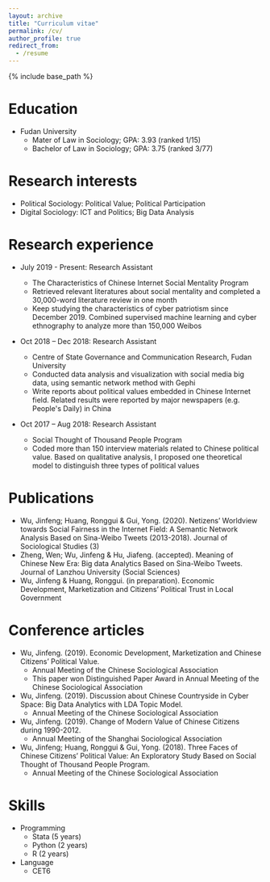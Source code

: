 ```yaml
---
layout: archive
title: "Curriculum vitae"
permalink: /cv/
author_profile: true
redirect_from:
  - /resume
---
```


{% include base_path %}

Education
======
* Fudan University 
  * Mater of Law in Sociology; GPA: 3.93 (ranked 1/15)
  * Bachelor of Law in Sociology; GPA: 3.75 (ranked 3/77)

Research interests
======
* Political Sociology: Political Value; Political Participation
* Digital Sociology: ICT and Politics; Big Data Analysis


Research experience
======
* July 2019 - Present: Research Assistant
  * The Characteristics of Chinese Internet Social Mentality Program
  * Retrieved relevant literatures about social mentality and completed a 30,000-word literature review in one month
  * Keep studying the characteristics of cyber patriotism since December 2019. Combined supervised machine learning and cyber ethnography to analyze more than 150,000 Weibos

* Oct 2018 – Dec 2018: Research Assistant
  * Centre of State Governance and Communication Research, Fudan University
  * Conducted data analysis and visualization with social media big data, using semantic network method with Gephi
  * Write reports about political values embedded in Chinese Internet field. Related results were reported by major newspapers (e.g. People's Daily) in China

* Oct 2017 – Aug 2018: Research Assistant
  * Social Thought of Thousand People Program
  * Coded more than 150 interview materials related to Chinese political value. Based on qualitative analysis, I proposed one theoretical model to distinguish three types of political values


Publications
======
* Wu, Jinfeng; Huang, Ronggui & Gui, Yong. (2020). Netizens’ Worldview towards Social Fairness in the Internet Field:  A Semantic Network Analysis Based on Sina-Weibo Tweets (2013-2018). Journal of Sociological Studies (3)
* Zheng, Wen; Wu, Jinfeng & Hu, Jiafeng. (accepted). Meaning of Chinese New Era: Big data Analytics Based on Sina-Weibo Tweets. Journal of Lanzhou University (Social Sciences)
* Wu, Jinfeng & Huang, Ronggui. (in preparation). Economic Development, Marketization and Citizens’ Political Trust in Local Government

Conference articles
======
* Wu, Jinfeng. (2019). Economic Development, Marketization and Chinese Citizens’ Political Value. 
  * Annual Meeting of the Chinese Sociological Association
  * This paper won Distinguished Paper Award in Annual Meeting of the Chinese Sociological Association
* Wu, Jinfeng. (2019). Discussion about Chinese Countryside in Cyber Space: Big Data Analytics with LDA Topic Model. 
  * Annual Meeting of the Chinese Sociological Association
* Wu, Jinfeng. (2019). Change of Modern Value of Chinese Citizens during 1990-2012. 
  * Annual Meeting of the Shanghai Sociological Association
* Wu, Jinfeng; Huang, Ronggui & Gui, Yong. (2018). Three Faces of Chinese Citizens’ Political Value: An Exploratory Study Based on Social Thought of Thousand People Program. 
  * Annual Meeting of the Chinese Sociological Association


Skills
======
* Programming
  * Stata (5 years)
  * Python (2 years)
  * R (2 years)
* Language
  * CET6


  

